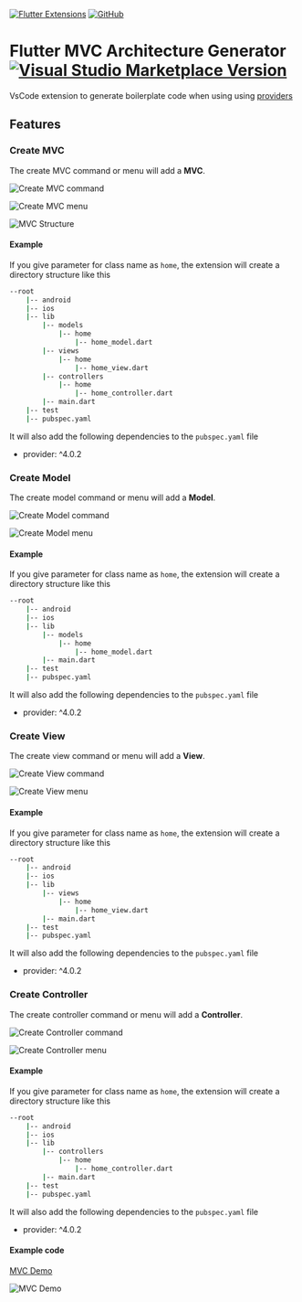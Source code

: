 [![Flutter Extensions](https://img.shields.io/badge/Flutter-grey?style=flat&logo=flutter&logoColor=blue)](https://flutter.dev)
[![GitHub](https://img.shields.io/github/license/kuroshmondora/flutter-mvc-generator-vs-code-extension?color=blue&style=flat)](LICENSE)

# Flutter MVC Architecture Generator [![Visual Studio Marketplace Version](https://img.shields.io/visual-studio-marketplace/v/Kurosh.flutter-mvc-generator?style=flat)](https://marketplace.visualstudio.com/items?itemName=Kurosh.flutter-mvc-generator)

VsCode extension to generate boilerplate code when using using [providers](https://pub.dev/packages/provider)

## Features

### Create MVC

The create MVC command or menu will add a **MVC**.

![Create MVC command](images/mvc_command.gif)

![Create MVC menu](images/mvc_menu.gif)

![MVC Structure](images/mvc.png)

#### Example

If you give parameter for class name as `home`, the extension will create a directory structure like this

```bash
--root
    |-- android
    |-- ios
    |-- lib
        |-- models
            |-- home
                |-- home_model.dart
        |-- views
            |-- home
                |-- home_view.dart
        |-- controllers
            |-- home
                |-- home_controller.dart
        |-- main.dart
    |-- test
    |-- pubspec.yaml
```

It will also add the following dependencies to the `pubspec.yaml` file

- provider: ^4.0.2

### Create Model

The create model command or menu will add a **Model**.

![Create Model command](images/model_command.gif)

![Create Model menu](images/model_menu.gif)

#### Example

If you give parameter for class name as `home`, the extension will create a directory structure like this

```bash
--root
    |-- android
    |-- ios
    |-- lib
        |-- models
            |-- home
                |-- home_model.dart
        |-- main.dart
    |-- test
    |-- pubspec.yaml
```

It will also add the following dependencies to the `pubspec.yaml` file

- provider: ^4.0.2

### Create View

The create view command or menu will add a **View**.

![Create View command](images/view_command.gif)

![Create View menu](images/view_menu.gif)

#### Example

If you give parameter for class name as `home`, the extension will create a directory structure like this

```bash
--root
    |-- android
    |-- ios
    |-- lib
        |-- views
            |-- home
                |-- home_view.dart
        |-- main.dart
    |-- test
    |-- pubspec.yaml
```

It will also add the following dependencies to the `pubspec.yaml` file

- provider: ^4.0.2

### Create Controller

The create controller command or menu will add a **Controller**.

![Create Controller command](images/controller_command.gif)

![Create Controller menu](images/controller_menu.gif)

#### Example

If you give parameter for class name as `home`, the extension will create a directory structure like this

```bash
--root
    |-- android
    |-- ios
    |-- lib
        |-- controllers
            |-- home
                |-- home_controller.dart
        |-- main.dart
    |-- test
    |-- pubspec.yaml
```

It will also add the following dependencies to the `pubspec.yaml` file

- provider: ^4.0.2

#### Example code

[MVC Demo](https://github.com/bazrafkan/mvc_demo)

![MVC Demo](images/mvc_demo.gif)
